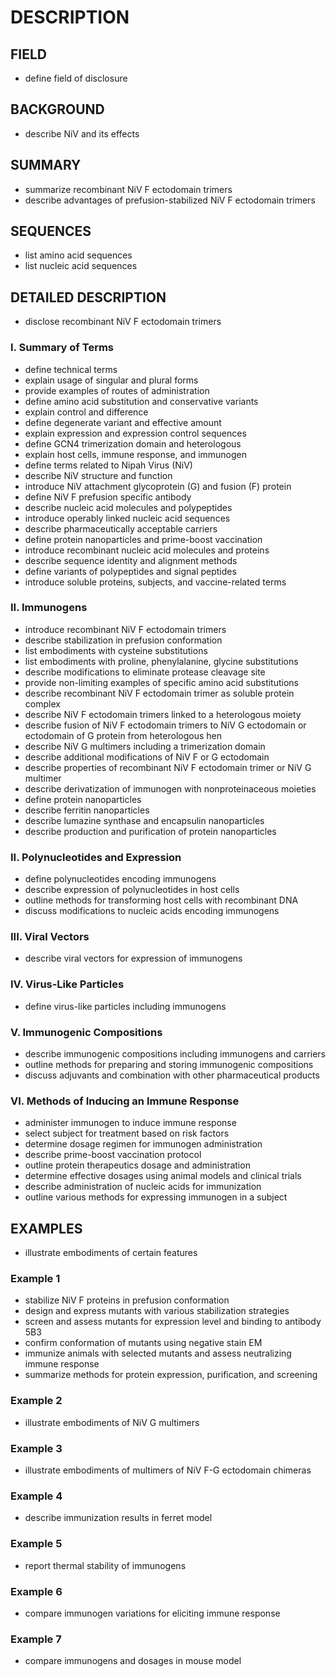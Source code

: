 # DESCRIPTION

## FIELD

- define field of disclosure

## BACKGROUND

- describe NiV and its effects

## SUMMARY

- summarize recombinant NiV F ectodomain trimers
- describe advantages of prefusion-stabilized NiV F ectodomain trimers

## SEQUENCES

- list amino acid sequences
- list nucleic acid sequences

## DETAILED DESCRIPTION

- disclose recombinant NiV F ectodomain trimers

### I. Summary of Terms

- define technical terms
- explain usage of singular and plural forms
- provide examples of routes of administration
- define amino acid substitution and conservative variants
- explain control and difference
- define degenerate variant and effective amount
- explain expression and expression control sequences
- define GCN4 trimerization domain and heterologous
- explain host cells, immune response, and immunogen
- define terms related to Nipah Virus (NiV)
- describe NiV structure and function
- introduce NiV attachment glycoprotein (G) and fusion (F) protein
- define NiV F prefusion specific antibody
- describe nucleic acid molecules and polypeptides
- introduce operably linked nucleic acid sequences
- describe pharmaceutically acceptable carriers
- define protein nanoparticles and prime-boost vaccination
- introduce recombinant nucleic acid molecules and proteins
- describe sequence identity and alignment methods
- define variants of polypeptides and signal peptides
- introduce soluble proteins, subjects, and vaccine-related terms

### II. Immunogens

- introduce recombinant NiV F ectodomain trimers
- describe stabilization in prefusion conformation
- list embodiments with cysteine substitutions
- list embodiments with proline, phenylalanine, glycine substitutions
- describe modifications to eliminate protease cleavage site
- provide non-limiting examples of specific amino acid substitutions
- describe recombinant NiV F ectodomain trimer as soluble protein complex
- describe NiV F ectodomain trimers linked to a heterologous moiety
- describe fusion of NiV F ectodomain trimers to NiV G ectodomain or ectodomain of G protein from heterologous hen
- describe NiV G multimers including a trimerization domain
- describe additional modifications of NiV F or G ectodomain
- describe properties of recombinant NiV F ectodomain trimer or NiV G multimer
- describe derivatization of immunogen with nonproteinaceous moieties
- define protein nanoparticles
- describe ferritin nanoparticles
- describe lumazine synthase and encapsulin nanoparticles
- describe production and purification of protein nanoparticles

### II. Polynucleotides and Expression

- define polynucleotides encoding immunogens
- describe expression of polynucleotides in host cells
- outline methods for transforming host cells with recombinant DNA
- discuss modifications to nucleic acids encoding immunogens

### III. Viral Vectors

- describe viral vectors for expression of immunogens

### IV. Virus-Like Particles

- define virus-like particles including immunogens

### V. Immunogenic Compositions

- describe immunogenic compositions including immunogens and carriers
- outline methods for preparing and storing immunogenic compositions
- discuss adjuvants and combination with other pharmaceutical products

### VI. Methods of Inducing an Immune Response

- administer immunogen to induce immune response
- select subject for treatment based on risk factors
- determine dosage regimen for immunogen administration
- describe prime-boost vaccination protocol
- outline protein therapeutics dosage and administration
- determine effective dosages using animal models and clinical trials
- describe administration of nucleic acids for immunization
- outline various methods for expressing immunogen in a subject

## EXAMPLES

- illustrate embodiments of certain features

### Example 1

- stabilize NiV F proteins in prefusion conformation
- design and express mutants with various stabilization strategies
- screen and assess mutants for expression level and binding to antibody 5B3
- confirm conformation of mutants using negative stain EM
- immunize animals with selected mutants and assess neutralizing immune response
- summarize methods for protein expression, purification, and screening

### Example 2

- illustrate embodiments of NiV G multimers

### Example 3

- illustrate embodiments of multimers of NiV F-G ectodomain chimeras

### Example 4

- describe immunization results in ferret model

### Example 5

- report thermal stability of immunogens

### Example 6

- compare immunogen variations for eliciting immune response

### Example 7

- compare immunogens and dosages in mouse model

